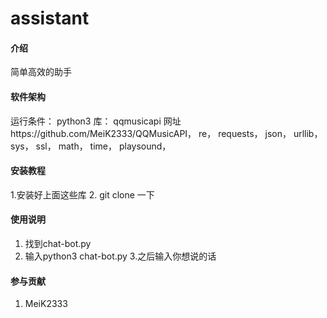 # assistant

#### 介绍
简单高效的助手

#### 软件架构
运行条件：
python3
库：
qqmusicapi 网址https://github.com/MeiK2333/QQMusicAPI，
re，
requests，
json，
urllib，
sys，
ssl，
math，
time，
playsound，

#### 安装教程
1.安装好上面这些库
2. git clone 一下

#### 使用说明

1. 找到chat-bot.py
2. 输入python3 chat-bot.py
3.之后输入你想说的话

#### 参与贡献

1. MeiK2333

